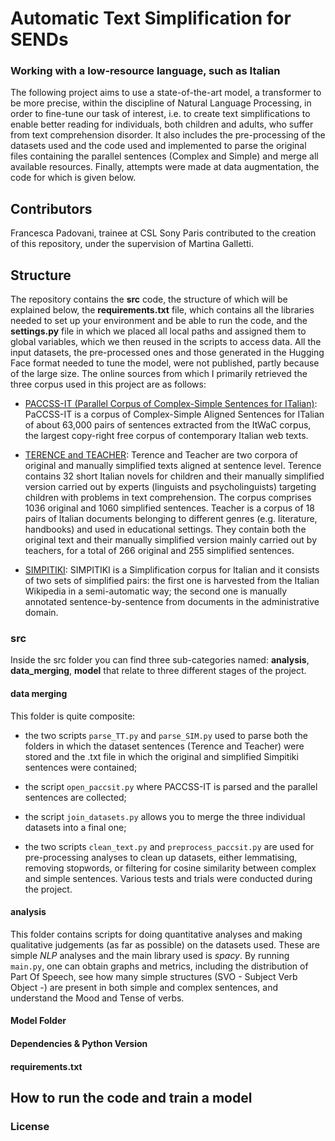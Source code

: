# Automatic Text Simplification for SENDs 
### Working with a low-resource language, such as Italian

The following project aims to use a state-of-the-art model, a transformer to be more precise, within the discipline of Natural Language Processing, in order to fine-tune our task of interest, i.e. to create text simplifications to enable better reading for individuals, both children and adults, who suffer from text comprehension disorder. It also includes the pre-processing of the datasets used and the code used and implemented to parse the original files containing the parallel sentences (Complex and Simple) and merge all available resources. Finally, attempts were made at data augmentation, the code for which is given below. 

## Contributors
Francesca Padovani, trainee at CSL Sony Paris contributed to the creation of this repository, under the supervision of Martina Galletti.

## Structure
The repository contains the **src** code, the structure of which will be explained below, the **requirements.txt** file, which contains all the libraries needed to set up your environment and be able to run the code, and the **settings.py** file in which we placed all local paths and assigned them to global variables, which we then reused in the scripts to access data. All the input datasets, the pre-processed ones and those generated in the Hugging Face format needed to tune the model, were not published, partly because of the large size. The online sources from which I primarily retrieved the three corpus used in this project are as follows: 

- [PACCSS-IT (Parallel Corpus of Complex-Simple Sentences for ITalian)](http://www.italianlp.it/resources/paccss-it-parallel-corpus-of-complex-simple-sentences-for-italian/): PaCCSS-IT is a corpus of Complex-Simple Aligned Sentences for ITalian of about 63,000 pairs of sentences extracted from the ItWaC corpus, the largest copy-right free corpus of contemporary Italian web texts. 

- [TERENCE and TEACHER](http://www.italianlp.it/resources/terence-and-teacher/): Terence and Teacher are two corpora of original and manually simplified texts aligned at sentence level. Terence contains 32 short Italian novels for children and their manually simplified version carried out by experts (linguists and psycholinguists) targeting children with problems in text comprehension. The corpus comprises 1036 original and 1060 simplified sentences. Teacher is a corpus of 18 pairs of Italian documents belonging to different genres (e.g. literature, handbooks) and used in educational settings. They contain both the original text and their manually simplified version mainly carried out by teachers, for a total of 266 original and 255 simplified sentences.

- [SIMPITIKI](https://github.com/dhfbk/simpitiki): SIMPITIKI is a Simplification corpus for Italian and it consists of two sets of simplified pairs: the first one is harvested from the Italian Wikipedia in a semi-automatic way; the second one is manually annotated sentence-by-sentence from documents in the administrative domain.


### src 
Inside the src folder you can find three sub-categories named: **analysis**, **data_merging**, **model** that relate to three different stages of the project.

#### data merging
This folder is quite composite:

- the two scripts `parse_TT.py` and `parse_SIM.py` used to parse both the folders in which the dataset sentences (Terence and Teacher) were stored and the .txt file in which the original and simplified Simpitiki sentences were contained;

- the script `open_paccsit.py` where PACCSS-IT is parsed and the parallel sentences are collected;

- the script `join_datasets.py` allows you to merge the three individual datasets into a final one;

- the two scripts `clean_text.py` and `preprocess_paccsit.py` are used for pre-processing analyses to clean up datasets, either lemmatising, removing stopwords, or filtering for cosine similarity between complex and simple sentences. Various tests and trials were conducted during the project.

#### analysis 
This folder contains scripts for doing quantitative analyses and making qualitative judgements (as far as possible) on the datasets used. 
These are simple *NLP* analyses and the main library used is *spacy*. By running `main.py`, one can obtain graphs and metrics, including the distribution of Part Of Speech, see how many simple structures (SVO - Subject Verb Object -) are present in both simple and complex sentences, and understand the Mood and Tense of verbs. 


#### Model Folder
#### Dependencies & Python Version 
#### requirements.txt 

## How to run the code and train a model

### License
